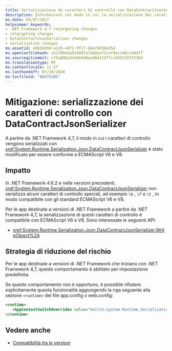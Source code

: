 ```yaml
---
title: Serializzazione di caratteri di controllo con DataContractJsonSerializer
description: Informazioni sul modo in cui la serializzazione dei caratteri di controllo è cambiata per essere conforme a ECMAScript V6 e V8 in .NET Framework 4,7.
ms.date: 04/07/2017
helpviewer_keywords:
- .NET Framework 4.7 retargeting changes
- retargeting changes
- DataContractJsonSerializer changes
- serialization changes
ms.assetid: e065d458-a128-44f2-9f17-66af9d5be954
ms.openlocfilehash: a317884da014097a7a60aef2cef4ec146ccb04f7
ms.sourcegitcommit: cf5a800a33de64d0aad6d115ffcc935f32375164
ms.translationtype: MT
ms.contentlocale: it-IT
ms.lasthandoff: 07/20/2020
ms.locfileid: "86475385"
---
```

# <a name="mitigation-serialization-of-control-characters-with-the-datacontractjsonserializer"></a>Mitigazione: serializzazione dei caratteri di controllo con DataContractJsonSerializer

A partire da .NET Framework 4,7, il modo in cui i caratteri di controllo vengono serializzati con <xref:System.Runtime.Serialization.Json.DataContractJsonSerializer> è stato modificato per essere conforme a ECMAScript V6 e V8.

## <a name="impact"></a>Impatto

In .NET Framework 4.6.2 e nelle versioni precedenti, <xref:System.Runtime.Serialization.Json.DataContractJsonSerializer> non serializza alcuni caratteri di controllo speciali, ad esempio `\b` , `\f` e `\t` , in modo compatibile con gli standard ECMAScript V6 e V8.

Per le app destinate a versioni di .NET Framework a partire da .NET Framework 4,7, la serializzazione di questi caratteri di controllo è compatibile con ECMAScript V6 e V8. Sono interessate le seguenti API:

- <xref:System.Runtime.Serialization.Json.DataContractJsonSerializer.WriteObject%2A>

## <a name="mitigation"></a>Strategia di riduzione del rischio

Per le app destinate a versioni di .NET Framework che iniziano con .NET Framework 4,7, questo comportamento è abilitato per impostazione predefinita.

Se questo comportamento non è opportuno, è possibile rifiutare esplicitamente questa funzionalità aggiungendo la riga seguente alla sezione `<runtime>` del file app.config o web.config:

```xml
<runtime>
   <AppContextSwitchOverrides value="Switch.System.Runtime.Serialization.DoNotUseECMAScriptV6EscapeControlCharacter=false" />
</runtime>
```

## <a name="see-also"></a>Vedere anche

- [Compatibilità tra le versioni](application-compatibility.md)
